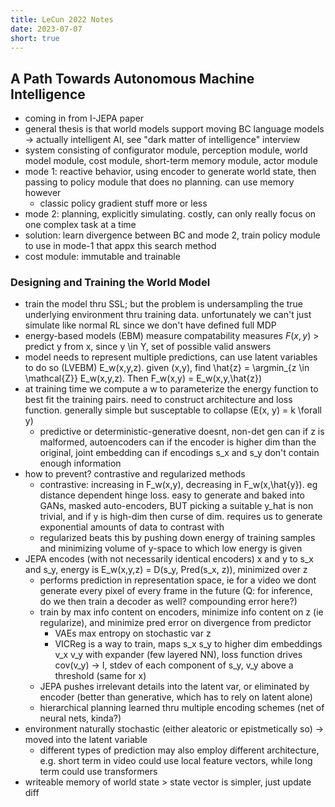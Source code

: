 ```yaml
---
title: LeCun 2022 Notes
date: 2023-07-07
short: true
---
```


## A Path Towards Autonomous Machine Intelligence

- coming in from I-JEPA paper
- general thesis is that world models support moving BC language models -> actually intelligent AI, see "dark matter of intelligence" interview
- system consisting of configurator module, perception module, world model module, cost module, short-term memory module, actor module
- mode 1: reactive behavior, using encoder to generate world state, then passing to policy module that does no planning. can use memory however
  - classic policy gradient stuff more or less
- mode 2: planning, explicitly simulating. costly, can only really focus on one complex task at a time
- solution: learn divergence between BC and mode 2, train policy module to use in mode-1 that appx this search method
- cost module: immutable and trainable

### Designing and Training the World Model

- train the model thru SSL; but the problem is undersampling the true underlying environment thru training data. unfortunately we can't just simulate like normal RL since we don't have defined full MDP
- energy-based models (EBM) measure compatability measures $F(x,y)$ > predict y from x, since y \in Y, set of possible valid answers
- model needs to represent multiple predictions, can use latent variables to do so (LVEBM) E_w(x,y,z). given (x,y), find \hat{z} = \argmin_{z \in \mathcal{Z}} E_w(x,y,z). Then F_w(x,y) = E_w(x,y,\hat{z})
- at training time we compute a w to parameterize the energy function to best fit the training pairs. need to construct architecture and loss function. generally simple but susceptable to collapse (E(x, y) = k \forall y)
  - predictive or deterministic-generative doesnt, non-det gen can if z is malformed, autoencoders can if the encoder is higher dim than the original, joint embedding can if encodings s_x and s_y don't contain enough information
- how to prevent? contrastive and regularized methods
  - contrastive: increasing in F_w(x,y), decreasing in F_w(x,\hat{y}). eg distance dependent hinge loss. easy to generate and baked into GANs, masked auto-encoders, BUT picking a suitable y_hat is non trivial, and if y is high-dim then curse of dim. requires us to generate exponential amounts of data to contrast with
  - regularized beats this by pushing down energy of training samples and minimizing volume of y-space to which low energy is given
- JEPA encodes (with not necessarily identical encoders) x and y to s_x and s_y, energy is E_w(x,y,z) = D(s_y, Pred(s_x, z)), minimized over z
  - performs prediction in representation space, ie for a video we dont generate every pixel of every frame in the future (Q: for inference, do we then train a decoder as well? compounding error here?)
  - train by max info content on encoders, minimize info content on z (ie regularize), and minimize pred error on divergence from predictor
    - VAEs max entropy on stochastic var z
    - VICReg is a way to train, maps s_x s_y to higher dim embeddings v_x v_y with expander (few layered NN), loss function drives cov(v_y) -> I, stdev of each component of s_y, v_y above a threshold (same for x)
  - JEPA pushes irrelevant details into the latent var, or eliminated by encoder (better than generative, which has to rely on latent alone)
  - hierarchical planning learned thru multiple encoding schemes (net of neural nets, kinda?)
- environment naturally stochastic (either aleatoric or epistmetically so) -> moved into the latent variable
  - different types of prediction may also employ different architecture, e.g. short term in video could use local feature vectors, while long term could use transformers
- writeable memory of world state > state vector is simpler, just update diff
